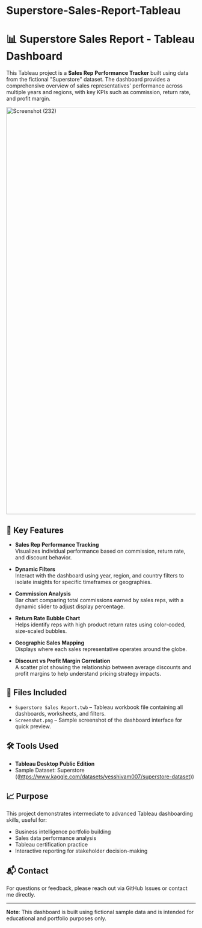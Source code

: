 # Superstore-Sales-Report-Tableau

# 📊 Superstore Sales Report - Tableau Dashboard

This Tableau project is a **Sales Rep Performance Tracker** built using data from the fictional "Superstore" dataset. The dashboard provides a comprehensive overview of sales representatives' performance across multiple years and regions, with key KPIs such as commission, return rate, and profit margin.

<img width="1920" height="1080" alt="Screenshot (232)" src="https://github.com/user-attachments/assets/cd91478d-4f8a-4e83-8523-f6e6f1baf5a6" />

## 🧾 Key Features

- **Sales Rep Performance Tracking**  
  Visualizes individual performance based on commission, return rate, and discount behavior.

- **Dynamic Filters**  
  Interact with the dashboard using year, region, and country filters to isolate insights for specific timeframes or geographies.

- **Commission Analysis**  
  Bar chart comparing total commissions earned by sales reps, with a dynamic slider to adjust display percentage.

- **Return Rate Bubble Chart**  
  Helps identify reps with high product return rates using color-coded, size-scaled bubbles.

- **Geographic Sales Mapping**  
  Displays where each sales representative operates around the globe.

- **Discount vs Profit Margin Correlation**  
  A scatter plot showing the relationship between average discounts and profit margins to help understand pricing strategy impacts.

## 📁 Files Included

- `Superstore Sales Report.twb` – Tableau workbook file containing all dashboards, worksheets, and filters.
- `Screenshot.png` – Sample screenshot of the dashboard interface for quick preview.

## 🛠️ Tools Used

- **Tableau Desktop Public Edition**
- Sample Dataset: Superstore ((https://www.kaggle.com/datasets/yesshivam007/superstore-dataset))

## 📈 Purpose

This project demonstrates intermediate to advanced Tableau dashboarding skills, useful for:

- Business intelligence portfolio building
- Sales data performance analysis
- Tableau certification practice
- Interactive reporting for stakeholder decision-making

## 📬 Contact

For questions or feedback, please reach out via GitHub Issues or contact me directly.

---

**Note**: This dashboard is built using fictional sample data and is intended for educational and portfolio purposes only.
